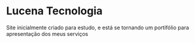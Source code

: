 # Lucena Tecnologia
Site inicialmente criado para estudo, e está se tornando um portifólio para apresentação dos meus serviços